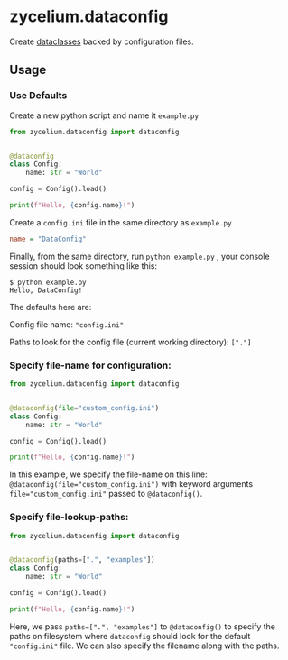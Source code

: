 # zycelium.dataconfig

Create [dataclasses](https://docs.python.org/3/library/dataclasses.html) backed by configuration files.

## Usage

### Use Defaults

Create a new python script and name it `example.py`

```python
from zycelium.dataconfig import dataconfig


@dataconfig
class Config:
    name: str = "World"

config = Config().load()

print(f"Hello, {config.name}!")
```

Create a `config.ini` file in the same directory as `example.py`

```ini
name = "DataConfig"
```

Finally, from the same directory, run `python example.py` , 
your console session should look something like this:

```console
$ python example.py
Hello, DataConfig!
```

The defaults here are:

Config file name: `"config.ini"`

Paths to look for the config file (current working directory): `["."]`

### Specify file-name for configuration:

```python
from zycelium.dataconfig import dataconfig


@dataconfig(file="custom_config.ini")
class Config:
    name: str = "World"

config = Config().load()

print(f"Hello, {config.name}!")
```

In this example, we specify the file-name on this line:
`@dataconfig(file="custom_config.ini")` with keyword arguments
`file="custom_config.ini"` passed to `@dataconfig()`.

### Specify file-lookup-paths:

```python
from zycelium.dataconfig import dataconfig


@dataconfig(paths=[".", "examples"])
class Config:
    name: str = "World"

config = Config().load()

print(f"Hello, {config.name}!")
```

Here, we pass `paths=[".", "examples"]` to `@dataconfig()`
to specify the paths on filesystem where `dataconfig` should
look for the default `"config.ini"` file. We can also specify
the filename along with the paths.
